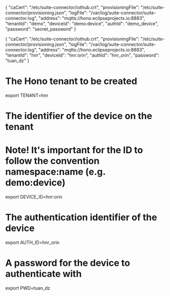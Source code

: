 {
  "caCert": "/etc/suite-connector/iothub.crt",
  "provisioningFile": "/etc/suite-connector/provisioning.json",
  "logFile": "/var/log/suite-connector/suite-connector.log",
  "address": "mqtts://hono.eclipseprojects.io:8883",
  "tenantId": "demo",
  "deviceId": "demo:device",
  "authId": "demo_device",
  "password": "secret_password"
}

{
  "caCert": "/etc/suite-connector/iothub.crt",
  "provisioningFile": "/etc/suite-connector/provisioning.json",
  "logFile": "/var/log/suite-connector/suite-connector.log",
  "address": "mqtts://hono.eclipseprojects.io:8883",
  "tenantId": "hnr",
  "deviceId": "hnr:orin",
  "authId": "hnr_orin",
  "password": "tuan_dz"
}

# The Hono tenant to be created
export TENANT=hnr
# The identifier of the device on the tenant
# Note! It's important for the ID to follow the convention namespace:name (e.g. demo:device)
export DEVICE_ID=hnr:orin
# The authentication identifier of the device
export AUTH_ID=hnr_orin
# A password for the device to authenticate with
export PWD=tuan_dz
